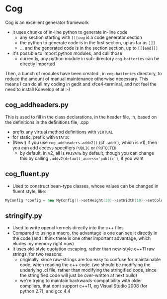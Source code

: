 # Cog

Cog is an excellent generator framework
* it uses chunks of in-line python to generate in-line code
  * any section starting with `[[[cog` is a code generator section
  * the python to generate code is in the first section, up as far as `]]]`
  * ... and the generated code is in the section section, up to `[[[end]]]`
* it's possible to import python modules, and call those
  * currently, any python module in sub-directory `cog-batteries` can be directly imported

Then, a bunch of modules have been created , in `cog-batteries` directory, to reduce the amount of manual maintenance otherwise necessary.  This means I can do all my coding in gedit and xfce4-terminal, and not feel the need to install Kdevelop et al :-)

## cog_addheaders.py

This is used to fill in the class declarations, in the header file, .h, based on the definitions in the definitions file, .cpp
* prefix any virtual method definitions with `VIRTUAL`
* for static, prefix with `STATIC`
* (New!) if you use `cog_addheaders.addv2()` (cf `.add()`, which is v1), then you can add access specifiers `PUBLIC` or `PROTECTED`
  * by default, in v2, all is `PRIVATE` by default, though you can change this by calling `.addv2(default_access='public')`, if you want

## cog_fluent.py

* Used to construct bean-type classes, whose values can be changed in fluent style, like:

```c++
MyConfig *config = new MyConfig()->setHeight(20)->setWidth(10)->setColor('red');
```

## stringify.py

* Used to write opencl kernels directly into the c++ files
* Compared to using a macro, the advantage is one can see it directly in the code (and I think there is one other important advantage, which eludes my memory right now)
* It uses old-style quotation escaping, rather than new-style c++11 raw strings, for two reasons:
  * originally, since raw-strings are too easy to confuse for maintainable code, when reading the c++ code. (we should be modifying the underlying .cl file, rather than modifying the stringified code, since the stringified code will just be over-written at next build)
  * we're trying to maintain backwards-compatibility with older compilers, that dont support c++11, eg Visual Studio 2008 (for python 2.7), and gcc 4.4

